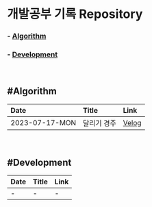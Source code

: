 # 개발공부 기록 Repository

### - [Algorithm](#algorithm)

### - [Development](#development)

<br/>

## #Algorithm

| Date           | Title       | Link                                                                                                                                                |
| :------------- | :---------- | :-------------------------------------------------------------------------------------------------------------------------------------------------- |
| 2023-07-17-MON | 달리기 경주 | [Velog](https://velog.io/@dongsudev/Algorithm-%ED%94%84%EB%A1%9C%EA%B7%B8%EB%9E%98%EB%A8%B8%EC%8A%A4%EB%8B%AC%EB%A6%AC%EA%B8%B0-%EA%B2%BD%EC%A3%BC) |

<br/>

## #Development

| Date | Title | Link |
| ---- | ----- | ---- |
| -    | -     | -    |
